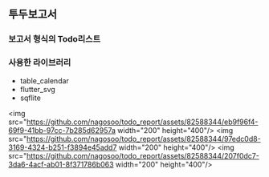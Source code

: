 ## 투두보고서
### 보고서 형식의 Todo리스트
### 사용한 라이브러리
- table_calendar
- flutter_svg
- sqflite

<img src="https://github.com/nagosoo/todo_report/assets/82588344/eb9f96f4-69f9-41bb-97cc-7b285d62957a width="200" height="400"/>
<img src="https://github.com/nagosoo/todo_report/assets/82588344/97edc0d8-3169-4324-b251-f3894e45add7 width="200" height="400"/>
<img src="https://github.com/nagosoo/todo_report/assets/82588344/207f0dc7-3da6-4acf-ab01-8f371786b063 width="200" height="400"/>

